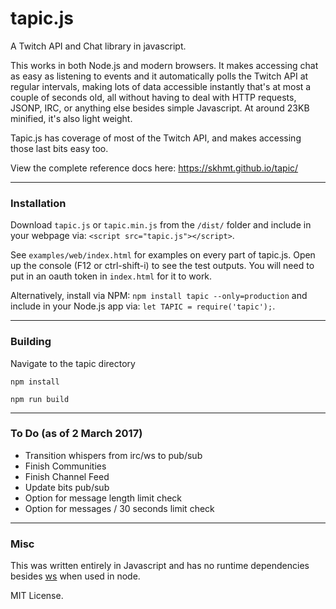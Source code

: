 # tapic.js
A Twitch API and Chat library in javascript.

This works in both Node.js and modern browsers. It makes accessing chat as easy as listening to events and it automatically polls the Twitch API 
at regular intervals, making lots of data accessible instantly that's at most a couple of seconds old, all without having to deal with 
HTTP requests, JSONP, IRC, or anything else besides simple Javascript. At around 23KB minified, it's also light weight. 

Tapic.js has coverage of most of the Twitch API, and makes accessing those last bits easy too.

View the complete reference docs here: https://skhmt.github.io/tapic/

---

### Installation

Download `tapic.js` or `tapic.min.js` from the `/dist/` folder and include in your webpage via: `<script src="tapic.js"></script>`.

See `examples/web/index.html` for examples on every part of tapic.js. Open up the console (F12 or ctrl-shift-i) to see the test outputs.
You will need to put in an oauth token in `index.html` for it to work.

Alternatively, install via NPM: `npm install tapic --only=production` and include in your Node.js app via: `let TAPIC = require('tapic');`.

---

### Building

Navigate to the tapic directory

`npm install`

`npm run build`

---

### To Do (as of 2 March 2017)

* Transition whispers from irc/ws to pub/sub
* Finish Communities
* Finish Channel Feed
* Update bits pub/sub
* Option for message length limit check
* Option for messages / 30 seconds limit check

---

### Misc

This was written entirely in Javascript and has no runtime dependencies besides [ws](https://www.npmjs.com/package/ws) when used in node.

MIT License.
